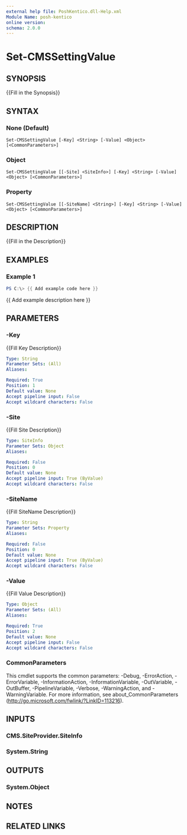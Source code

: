 ```yaml
---
external help file: PoshKentico.dll-Help.xml
Module Name: posh-kentico
online version:
schema: 2.0.0
---
```


# Set-CMSSettingValue

## SYNOPSIS
{{Fill in the Synopsis}}

## SYNTAX

### None (Default)
```
Set-CMSSettingValue [-Key] <String> [-Value] <Object> [<CommonParameters>]
```

### Object
```
Set-CMSSettingValue [[-Site] <SiteInfo>] [-Key] <String> [-Value] <Object> [<CommonParameters>]
```

### Property
```
Set-CMSSettingValue [[-SiteName] <String>] [-Key] <String> [-Value] <Object> [<CommonParameters>]
```

## DESCRIPTION
{{Fill in the Description}}

## EXAMPLES

### Example 1
```powershell
PS C:\> {{ Add example code here }}
```

{{ Add example description here }}

## PARAMETERS

### -Key
{{Fill Key Description}}

```yaml
Type: String
Parameter Sets: (All)
Aliases:

Required: True
Position: 1
Default value: None
Accept pipeline input: False
Accept wildcard characters: False
```

### -Site
{{Fill Site Description}}

```yaml
Type: SiteInfo
Parameter Sets: Object
Aliases:

Required: False
Position: 0
Default value: None
Accept pipeline input: True (ByValue)
Accept wildcard characters: False
```

### -SiteName
{{Fill SiteName Description}}

```yaml
Type: String
Parameter Sets: Property
Aliases:

Required: False
Position: 0
Default value: None
Accept pipeline input: True (ByValue)
Accept wildcard characters: False
```

### -Value
{{Fill Value Description}}

```yaml
Type: Object
Parameter Sets: (All)
Aliases:

Required: True
Position: 2
Default value: None
Accept pipeline input: False
Accept wildcard characters: False
```

### CommonParameters
This cmdlet supports the common parameters: -Debug, -ErrorAction, -ErrorVariable, -InformationAction, -InformationVariable, -OutVariable, -OutBuffer, -PipelineVariable, -Verbose, -WarningAction, and -WarningVariable.
For more information, see about_CommonParameters (http://go.microsoft.com/fwlink/?LinkID=113216).

## INPUTS

### CMS.SiteProvider.SiteInfo

### System.String

## OUTPUTS

### System.Object
## NOTES

## RELATED LINKS
